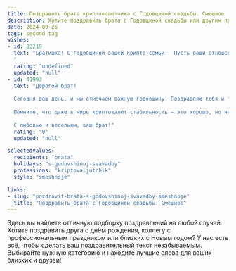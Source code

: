 ```yaml
---
title: Поздравить брата криптовалютчика с Годовщиной свадьбы. Смешное
description: Хотите поздравить брата с Годовщиной свадьбы или другим праздником? Наш ИИ создаст незабываемое поздравление, а вы обязательно выделитесь среди других.  
date: 2024-09-25
tags: second tag
wishes:
- id: 83219
  text: "Братишка! С годовщиной вашей крипто-семьи!  Пусть ваши отношения будут стабильнее биткоина, а любовь — дороже самого редкого NFT!  Желаю вам столько счастья, что хватит на майнинг целой планеты!  Чтобы ваши совместные годы были такими же яркими, как график роста новой крипты (ну, или хотя бы не падали так же резко!).  Горько! (Но только если это не горький опыт инвестирования, конечно!)
  "
  rating: "undefined"
  updated: "null"
- id: 41993
  text: "Дорогой брат!
  
  Сегодня ваш день, и мы отмечаем важную годовщину! Поздравляю тебя и твою вторую половинку с этим прекрасным событием! Желаю, чтобы ваша любовь всегда была в «моей крипте», а не в «минусах»! Пусть ваши чувства растут быстрее, чем графики на бирже, а проблемы решаются так же легко, как отключение от Wi-Fi в ненужный момент!
  
  Помните, что даже в мире криптовалют стабильность – это хорошо, но не забывайте иногда добавлять немного «волатильности» в вашу жизнь: спонтанные поездки, романтические ужины и, конечно, сюрпризы на годовщину!
  
  С любовью и весельем, ваш брат!"
  rating: "0"
  updated: "null"

selectedValues:
  recipients: "brata"
  holidays: "s-godovshinoj-svavadby"
  professions: "kriptovaljutchik"
  style: "smeshnoje"

links:
- slug: "pozdravit-brata-s-godovshinoj-svavadby-smeshnoje"
  title: "Поздравить брата с Годовщиной свадьбы. Смешное"
---
```


Здесь вы найдете отличную подборку поздравлений на любой случай. 
Хотите поздравить друга с днём рождения, коллегу с профессиональным праздником или близких с Новым годом? У нас есть всё, чтобы сделать ваш поздравительный текст незабываемым. Выбирайте нужную категорию и находите лучшие слова для ваших близких и друзей!
